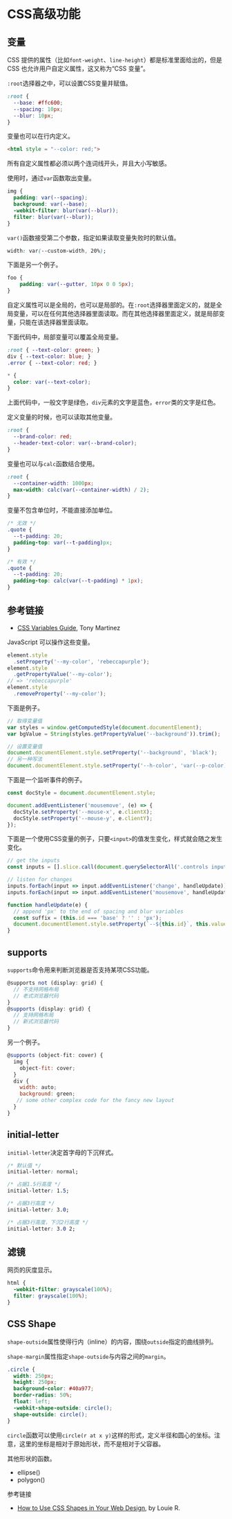 # CSS高级功能

## 变量

CSS 提供的属性（比如`font-weight`、`line-height`）都是标准里面给出的，但是 CSS 也允许用户自定义属性，这又称为“CSS 变量”。

`:root`选择器之中，可以设置CSS变量并赋值。

```css
:root {
  --base: #ffc600;
  --spacing: 10px;
  --blur: 10px;
}
```

变量也可以在行内定义。

```html
<html style = "--color: red;">
```

所有自定义属性都必须以两个连词线开头，并且大小写敏感。

使用时，通过`var`函数取出变量。

```css
img {
  padding: var(--spacing);
  background: var(--base);
  -webkit-filter: blur(var(--blur));
  filter: blur(var(--blur));
}
```

`var()`函数接受第二个参数，指定如果读取变量失败时的默认值。

```css
width: var(--custom-width, 20%);
```

下面是另一个例子。

```css
foo {
    padding: var(--gutter, 10px 0 0 5px);
}
```

自定义属性可以是全局的，也可以是局部的。在`:root`选择器里面定义的，就是全局变量，可以在任何其他选择器里面读取。而在其他选择器里面定义，就是局部变量，只能在该选择器里面读取。

下面代码中，局部变量可以覆盖全局变量。

```css
:root { --text-color: green; }
div { --text-color: blue; }
.error { --text-color: red; }

* {
  color: var(--text-color);
}
```

上面代码中，一般文字是绿色，`div`元素的文字是蓝色，`error`类的文字是红色。

定义变量的时候，也可以读取其他变量。

```css
:root {
  --brand-color: red;
  --header-text-color: var(--brand-color);
}
```

变量也可以与`calc`函数结合使用。

```css
:root {
  --container-width: 1000px;
  max-width: calc(var(--container-width) / 2);
}
```

变量不包含单位时，不能直接添加单位。

```css
/* 无效 */
.quote {
  --t-padding: 20;
  padding-top: var(--t-padding)px;
}

/* 有效 */
.quote {
  --t-padding: 20;
  padding-top: calc(var(--t-padding) * 1px);
}
```

## 参考链接

- [CSS Variables Guide](https://nearsoft.com/blog/css-variables-guide/), Tony Martinez

JavaScript 可以操作这些变量。

```javascript
element.style
  .setProperty('--my-color', 'rebeccapurple');
element.style
  .getPropertyValue('--my-color');
// => 'rebeccapurple'
element.style
  .removeProperty('--my-color');
```

下面是例子。

```javascript
// 取得变量值
var styles = window.getComputedStyle(document.documentElement);
var bgValue = String(styles.getPropertyValue('--background')).trim();

// 设置变量值
document.documentElement.style.setProperty('--background', 'black');
// 另一种写法
document.documentElement.style.setProperty('--h-color', 'var(--p-color)');
```

下面是一个监听事件的例子。

```javascript
const docStyle = document.documentElement.style;

document.addEventListener('mousemove', (e) => {
  docStyle.setProperty('--mouse-x', e.clientX);
  docStyle.setProperty('--mouse-y', e.clientY);
});
```

下面是一个使用CSS变量的例子，只要`<input>`的值发生变化，样式就会随之发生变化。

```javascript
// get the inputs
const inputs = [].slice.call(document.querySelectorAll('.controls input'));

// listen for changes
inputs.forEach(input => input.addEventListener('change', handleUpdate));
inputs.forEach(input => input.addEventListener('mousemove', handleUpdate));

function handleUpdate(e) {
  // append 'px' to the end of spacing and blur variables
  const suffix = (this.id === 'base' ? '' : 'px');
  document.documentElement.style.setProperty(`--${this.id}`, this.value + suffix);
}
```

## supports

`supports`命令用来判断浏览器是否支持某项CSS功能。

```javascript
@supports not (display: grid) {
  // 不支持网格布局
  // 老式浏览器代码
}
@supports (display: grid) {
  // 支持网格布局
  // 新式浏览器代码
}
```

另一个例子。

```javascript
@supports (object-fit: cover) {
  img {
    object-fit: cover;
  }
  div {
    width: auto;
    background: green;
   // some other complex code for the fancy new layout
  }
}
```

## initial-letter

`initial-letter`决定首字母的下沉样式。

```css
/* 默认值 */
initial-letter: normal;

/* 占据1.5行高度 */
initial-letter: 1.5;

/* 占据3行高度 */
initial-letter: 3.0;

/* 占据3行高度，下沉2行高度 */
initial-letter: 3.0 2;
```

## 滤镜

网页的灰度显示。

```css
html {
  -webkit-filter: grayscale(100%);
  filter: grayscale(100%);
}
```

## CSS Shape

`shape-outside`属性使得行内（inline）的内容，围绕`outside`指定的曲线排列。

`shape-margin`属性指定`shape-outside`与内容之间的`margin`。

```css
.circle {
  width: 250px;
  height: 250px;
  background-color: #40a977;
  border-radius: 50%;
  float: left;
  -webkit-shape-outside: circle();
  shape-outside: circle();
}
```

`circle`函数可以使用`circle(r at x y)`这样的形式，定义半径和圆心的坐标。注意，这里的坐标是相对于原始形状，而不是相对于父容器。

其他形状的函数。

- ellipse()
- polygon()

参考链接

- [How to Use CSS Shapes in Your Web Design](https://webdesign.tutsplus.com/tutorials/how-to-use-css-shapes-in-your-web-design--cms-27498), by Louie R.
